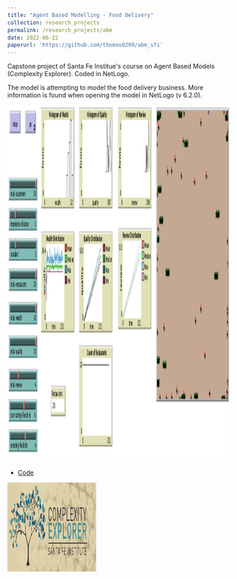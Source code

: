 ```yaml
---
title: "Agent Based Modelling - Food Delivery"
collection: research_projects
permalink: /research_projects/abm
date: 2022-06-22
paperurl: 'https://github.com/thomas0299/abm_sfi'
---
```


Capstone project of Santa Fe Institue's course on Agent Based Models (Complexity Explorer). Coded in NetLogo.

The model is attempting to model the food delivery business. More information is found when opening the model in NetLogo (v 6.2.0).


<img src="/images/research_projects/netlogo.png" width="800" height="800" />


* [Code](https://github.com/thomas0299/abm_sfi)


<img src="/images/cv/ce.png" width="200" height="200" />
